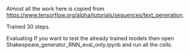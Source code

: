 Almost all the work here is copied from https://www.tensorflow.org/alpha/tutorials/sequences/text_generation.

Trained 30 steps. 

Evaluating
If you want to test the already trained models then open Shakespeare_generator_RNN_eval_only.ipynb and run all the cells.